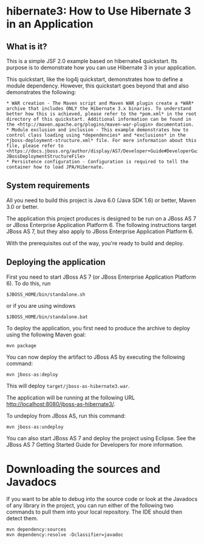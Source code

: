 hibernate3: How to Use  Hibernate 3 in an Application
=====================================================

What is it?
-----------

This is a simple JSF 2.0 example based on hibernate4 quickstart. Its purpose is to demonstrate how you can use Hibernate 3 in your application.

This quickstart, like the log4j quickstart, demonstrates how to define a module dependency. However, this quickstart goes beyond that and also demonstrates the following:
 
    * WAR creation - The Maven script and Maven WAR plugin create a *WAR* archive that includes ONLY the Hibernate 3.x binaries. To understand better how this is achieved, please refer to the *pom.xml* in the root directory of this quickstart. Additional information can be found in the <http://maven.apache.org/plugins/maven-war-plugin> documentation.
    * Module exclusion and inclusion - This example demonstrates how to control class loading using *dependencies* and *exclusions* in the *jboss-deployment-structure.xml* file. For more information about this file, please refer to <https://docs.jboss.org/author/display/AS7/Developer+Guide#DeveloperGuide-JBossDeploymentStructureFile>
    * Persistence configuration - Configuration is required to tell the container how to load JPA/Hibernate.
 
System requirements
-------------------

All you need to build this project is Java 6.0 (Java SDK 1.6) or better, Maven
3.0 or better.

The application this project produces is designed to be run on a JBoss AS 7 or JBoss Enterprise Application Platform 6.
The following instructions target JBoss AS 7, but they also apply to JBoss Enterprise Application Platform 6.

With the prerequisites out of the way, you're ready to build and deploy.

Deploying the application
-------------------------

First you need to start JBoss AS 7 (or JBoss Enterprise Application Platform 6). To do this, run

    $JBOSS_HOME/bin/standalone.sh

or if you are using windows

    $JBOSS_HOME/bin/standalone.bat

To deploy the application, you first need to produce the archive to deploy using
the following Maven goal:

    mvn package

You can now deploy the artifact to JBoss AS by executing the following command:

    mvn jboss-as:deploy

This will deploy `target/jboss-as-hibernate3.war`.

The application will be running at the following URL <http://localhost:8080/jboss-as-hibernate3/>.

To undeploy from JBoss AS, run this command:

    mvn jboss-as:undeploy

You can also start JBoss AS 7 and deploy the project using Eclipse. See the JBoss AS 7
Getting Started Guide for Developers for more information.

Downloading the sources and Javadocs
====================================

If you want to be able to debug into the source code or look at the Javadocs
of any library in the project, you can run either of the following two
commands to pull them into your local repository. The IDE should then detect
them.

    mvn dependency:sources
    mvn dependency:resolve -Dclassifier=javadoc
